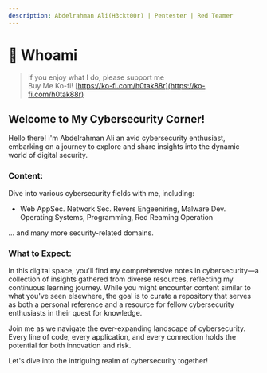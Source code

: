 ```yaml
---
description: Abdelrahman Ali(H3ckt00r) | Pentester | Red Teamer
---
```


# 🧑 Whoami

> If you enjoy what I do, please support me\
> &#x20;Buy Me Ko-fi! [https://ko-fi.com/h0tak88r](https://ko-fi.com/h0tak88r)

## Welcome to My Cybersecurity Corner!

Hello there! I'm Abdelrahman Ali an avid cybersecurity enthusiast, embarking on a journey to explore and share insights into the dynamic world of digital security.
### Content:

Dive into various cybersecurity fields with me, including:

*  Web AppSec. Network Sec. Revers Engeeniring, Malware Dev. Operating Systems,   Programming, Red Reaming Operation 

... and many more security-related domains.

### What to Expect:

In this digital space, you'll find my comprehensive notes in cybersecurity—a collection of insights gathered from diverse resources, reflecting my continuous learning journey. While you might encounter content similar to what you've seen elsewhere, the goal is to curate a repository that serves as both a personal reference and a resource for fellow cybersecurity enthusiasts in their quest for knowledge.

Join me as we navigate the ever-expanding landscape of cybersecurity. Every line of code, every application, and every connection holds the potential for both innovation and risk.

Let's dive into the intriguing realm of cybersecurity together!

